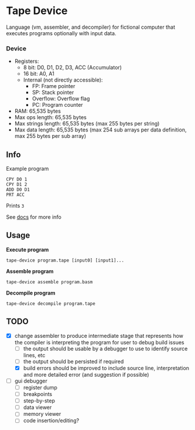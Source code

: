 # Tape Device

Language (vm, assembler, and decompiler) for fictional computer that executes programs optionally with input data.

### Device

- Registers:
  - 8 bit: D0, D1, D2, D3, ACC (Accumulator)
  - 16 bit: A0, A1
  - Internal (not directly accessible):
    - FP: Frame pointer
    - SP: Stack pointer
    - Overflow: Overflow flag
    - PC: Program counter
- RAM: 65,535 bytes
- Max ops length: 65,535 bytes 
- Max strings length: 65,535 bytes (max 255 bytes per string)
- Max data length: 65,535 bytes (max 254 sub arrays per data definition, max 255 bytes per sub array)

## Info

Example program
```
CPY D0 1
CPY D1 2
ADD D0 D1
PRT ACC
```

Prints `3`

See [docs](https://github.com/raybritton/tape-device/blob/master/language.md) for more info

## Usage

**Execute program**
```
tape-device program.tape [input0] [input1]...
```

**Assemble program**
```
tape-device assemble program.basm
```

**Decompile program**
```
tape-device decompile program.tape
```

## TODO

- [x] change assembler to produce intermediate stage that represents how the compiler is interpreting the program for user to debug build issues
    - [ ] the output should be usable by a debugger to use to identify source lines, etc
    - [ ] the output should be persisted if required
    - [x] build errors should be improved to include source line, interpretation and more detailed error (and suggestion if possible)
- [ ] gui debugger
    - [ ] register dump
    - [ ] breakpoints
    - [ ] step-by-step
    - [ ] data viewer
    - [ ] memory viewer
    - [ ] code insertion/editing?